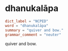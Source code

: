 # dhanukalāpa

``` toml
dict_label = "NCPED"
word = "dhanukalāpa"
summary = "quiver and bow."
grammar_comment = "neuter"
```

quiver and bow.

